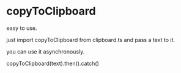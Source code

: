 # copyToClipboard

easy to use.

just import copyToClipboard from clipboard.ts and pass a text to it.

you can use it asynchronously.

copyToClipboard(text).then().catch()
